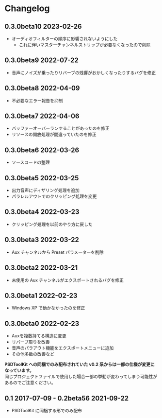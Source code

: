 # Changelog

## 0.3.0beta10 2023-02-26

- オーディオフィルターの順序に影響されないようにした
  - これに伴いマスターチャンネルストリップが必要なくなったので削除

## 0.3.0beta9 2022-07-22

- 音声にノイズが乗ったりリバーブの残響がおかしくなったりするバグを修正

## 0.3.0beta8 2022-04-09

- 不必要なエラー報告を抑制

## 0.3.0beta7 2022-04-06

- バッファーオーバーランすることがあったのを修正
- リソースの開放処理が間違っていたのを修正

## 0.3.0beta6 2022-03-26

- ソースコードの整理

## 0.3.0beta5 2022-03-25

- 出力音声にディザリング処理を追加
- パラレルアウトでのクリッピング処理を変更

## 0.3.0beta4 2022-03-23

- クリッピング処理を以前のやり方に戻した

## 0.3.0beta3 2022-03-22

- Aux チャンネルから Preset パラメーターを削除

## 0.3.0beta2 2022-03-21

- 未使用の Aux チャンネルがエクスポートされるバグを修正

## 0.3.0beta1 2022-02-23

- Windows XP で動かなかったのを修正

## 0.3.0beta0 2022-02-23

- Auxを複数持てる構造に変更
- リバーブ周りを改善
- 音声のパラアウト機能をエクスポートメニューに追加
- その他多数の改善など

**PSDToolKit への同梱でのみ配布されていた v0.2 系からは一部の仕様が変更になっています。**  
同じプロジェクトファイルで使用した場合一部の挙動が変わってしまう可能性があるのでご注意ください。

## 0.1 2017-07-09 - 0.2beta56 2021-09-22

- PSDToolKit に同梱する形でのみ配布

